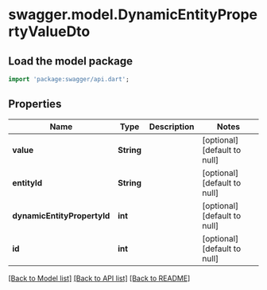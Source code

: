# swagger.model.DynamicEntityPropertyValueDto

## Load the model package
```dart
import 'package:swagger/api.dart';
```

## Properties
Name | Type | Description | Notes
------------ | ------------- | ------------- | -------------
**value** | **String** |  | [optional] [default to null]
**entityId** | **String** |  | [optional] [default to null]
**dynamicEntityPropertyId** | **int** |  | [optional] [default to null]
**id** | **int** |  | [optional] [default to null]

[[Back to Model list]](../README.md#documentation-for-models) [[Back to API list]](../README.md#documentation-for-api-endpoints) [[Back to README]](../README.md)


